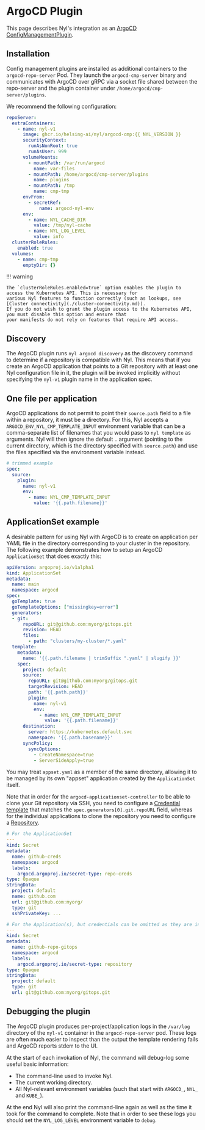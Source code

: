 # ArgoCD Plugin

  [0]: https://argo-cd.readthedocs.io/en/latest/operator-manual/config-management-plugins/

This page describes Nyl's integration as an [ArgoCD ConfigManagementPlugin][0].

## Installation

Config management plugins are installed as additional containers to the `argocd-repo-server` Pod. They launch the
`argocd-cmp-server` binary and communicates with ArgoCD over gRPC via a socket file shared between the repo-server
and the plugin container under `/home/argocd/cmp-server/plugins`.

We recommend the following configuration:

```yaml title="argocd-values.yaml"
repoServer:
  extraContainers:
    - name: nyl-v1
      image: ghcr.io/helsing-ai/nyl/argocd-cmp:{{ NYL_VERSION }}
      securityContext:
        runAsNonRoot: true
        runAsUser: 999
      volumeMounts:
        - mountPath: /var/run/argocd
          name: var-files
        - mountPath: /home/argocd/cmp-server/plugins
          name: plugins
        - mountPath: /tmp
          name: cmp-tmp
      envFrom:
        - secretRef:
            name: argocd-nyl-env
      env:
        - name: NYL_CACHE_DIR
          value: /tmp/nyl-cache
        - name: NYL_LOG_LEVEL
          value: info
  clusterRoleRules:
    enabled: true
  volumes:
    - name: cmp-tmp
      emptyDir: {}
```

!!! warning

    The `clusterRoleRules.enabled=true` option enables the plugin to access the Kubernetes API. This is necessary for
    various Nyl features to function correctly (such as lookups, see [Cluster connectivity](./cluster-connectivity.md)).
    If you do not wish to grant the plugin access to the Kubernetes API, you must disable this option and ensure that
    your manifests do not rely on features that require API access.

## Discovery

The ArgoCD plugin runs `nyl argocd discovery` as the discovery command to determine if a repository is compatible with
Nyl. This means that if you create an ArgoCD application that points to a Git repository with at least one Nyl
configuration file in it, the plugin will be invoked implicitly without specifying the `nyl-v1` plugin name in the
application spec.

## One file per application

ArgoCD applications do not permit to point their `source.path` field to a file within a repository, it must be a
directory. For this, Nyl accepts a `ARGOCD_ENV_NYL_CMP_TEMPLATE_INPUT` environment variable that can be a comma-separate
list of filenames that you would pass to `nyl template` as arguments. Nyl will then ignore the default `.` argument
(pointing to the current directory, which is the directory specified with `source.path`) and use the files specified
via the environment variable instead.

```yaml title="argocd-application.yaml"
# trimmed example
spec:
  source:
    plugin:
      name: nyl-v1
      env:
        - name: NYL_CMP_TEMPLATE_INPUT
          value: '{{.path.filename}}'
```

## ApplicationSet example

A desirable pattern for using Nyl with ArgoCD is to create on application per YAML file in the directory corresponding
to your cluster in the repository. The following example demonstrates how to setup an ArgoCD `ApplicationSet` that
does exactly this:

```yaml title="appset.yaml"
apiVersion: argoproj.io/v1alpha1
kind: ApplicationSet
metadata:
  name: main
  namespace: argocd
spec:
  goTemplate: true
  goTemplateOptions: ["missingkey=error"]
  generators:
  - git:
      repoURL: git@github.com:myorg/gitops.git
      revision: HEAD
      files:
        - path: "clusters/my-cluster/*.yaml"
  template:
    metadata:
      name: '{{.path.filename | trimSuffix ".yaml" | slugify }}'
    spec:
      project: default
      source:
        repoURL: git@github.com:myorg/gitops.git
        targetRevision: HEAD
        path: '{{.path.path}}'
        plugin:
          name: nyl-v1
          env:
            - name: NYL_CMP_TEMPLATE_INPUT
              value: '{{.path.filename}}'
      destination:
        server: https://kubernetes.default.svc
        namespace: '{{.path.basename}}'
      syncPolicy:
        syncOptions:
          - CreateNamespace=true
          - ServerSideApply=true
```

You may treat `appset.yaml` as a member of the same directory, allowing it to be managed by its own "appset" application
created by the `ApplicationSet` itself.

Note that in order for the `argocd-applicationset-controller` to be able to clone your Git repository via SSH, you
need to configure a [Credential template](https://argo-cd.readthedocs.io/en/stable/user-guide/private-repositories/#credential-templates)
that matches the `spec.generators[0].git.repoURL` field, whereas for the individual applications to clone the repository
you need to configure a [Repository](https://argo-cd.readthedocs.io/en/stable/user-guide/private-repositories/#repositories).

```yaml title="repository-secrets.yaml"
# For the ApplicationSet
---
kind: Secret
metadata:
  name: github-creds
  namespace: argocd
  labels:
    argocd.argoproj.io/secret-type: repo-creds
type: Opaque
stringData:
  project: default
  name: github.com
  url: git@github.com:myorg/
  type: git
  sshPrivateKey: ...

# For the Application(s), but credentials can be omitted as they are inherited from the repo-creds above.
---
kind: Secret
metadata:
  name: github-repo-gitops
  namespace: argocd
  labels:
    argocd.argoproj.io/secret-type: repository
type: Opaque
stringData:
  project: default
  type: git
  url: git@github.com:myorg/gitops.git
```

## Debugging the plugin

The ArgoCD plugin produces per-project/application logs in the `/var/log` directory of the `nyl-v1` container in the
`argocd-repo-server` pod. These logs are often much easier to inspect than the output the template rendering fails
and ArgoCD reports stderr to the UI.

At the start of each invokation of Nyl, the command will debug-log some useful basic information:

* The command-line used to invoke Nyl.
* The current working directory.
* All Nyl-relevant environment variables (such that start with `ARGOCD_`, `NYL_` and `KUBE_`).

At the end Nyl will also print the command-line again as well as the time it took for the command to complete.
Note that in order to see these logs you should set the `NYL_LOG_LEVEL` environment variable to `debug`.
